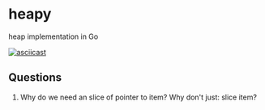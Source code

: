 # heapy
heap implementation in Go

[![asciicast](https://asciinema.org/a/46807.png)](https://asciinema.org/a/46807)

## Questions
1. Why do we need an slice of pointer to item? Why don't just: slice item?
